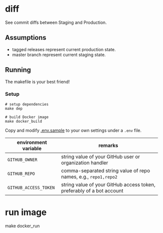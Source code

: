 # diff

See commit diffs between Staging and Production.

## Assumptions

* tagged releases represent current production state.
* master branch represent current staging state.

## Running

The makefile is your best friend!

### Setup

```shell
# setup dependencies
make dep

# build Docker image
make docker_build
```

Copy and modify [.env.sample](.env.sample) to your own settings under a `.env` file.

| environment variable | remarks |
| --- | --- |
| `GITHUB_OWNER` | string value of your GitHub user or organization handler |
| `GITHUB_REPO` | comma-separated string value of repo names, e.g., `repo1,repo2` |
| `GITHUB_ACCESS_TOKEN` | string value of your GitHub access token, preferably of a bot account |


# run image
make docker_run
```
